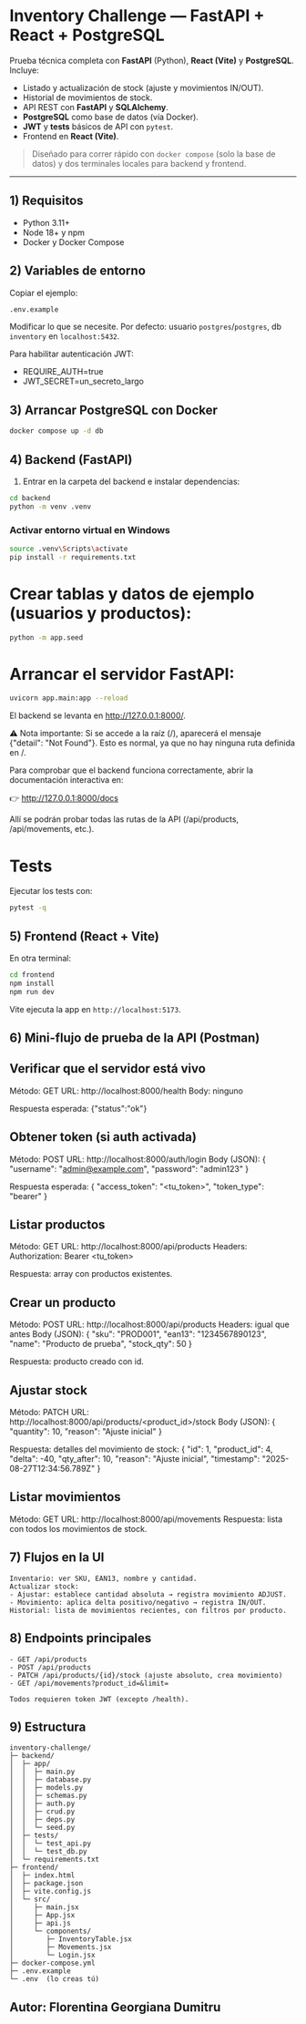 # Inventory Challenge — FastAPI + React + PostgreSQL

Prueba técnica completa con **FastAPI** (Python), **React (Vite)** y **PostgreSQL**. Incluye:
- Listado y actualización de stock (ajuste y movimientos IN/OUT).
- Historial de movimientos de stock.
- API REST con **FastAPI** y **SQLAlchemy**.
- **PostgreSQL** como base de datos (vía Docker).
- **JWT** y **tests** básicos de API con `pytest`.
- Frontend en **React (Vite)**.

> Diseñado para correr rápido con `docker compose` (solo la base de datos) y dos terminales locales para backend y frontend. 

---

## 1) Requisitos
- Python 3.11+
- Node 18+ y npm
- Docker y Docker Compose

## 2) Variables de entorno
Copiar el ejemplo:
```bash
.env.example 
```
Modificar lo que se necesite. Por defecto: usuario `postgres`/`postgres`, db `inventory` en `localhost:5432`.

Para habilitar autenticación JWT:

- REQUIRE_AUTH=true
- JWT_SECRET=un_secreto_largo

## 3) Arrancar PostgreSQL con Docker
```bash
docker compose up -d db
```

## 4) Backend (FastAPI)
1. Entrar en la carpeta del backend e instalar dependencias:

```bash
cd backend
python -m venv .venv
```
### Activar entorno virtual en Windows

```bash
source .venv\Scripts\activate
pip install -r requirements.txt
```

# Crear tablas y datos de ejemplo (usuarios y productos):

```bash
python -m app.seed
```
# Arrancar el servidor FastAPI:

```bash
uvicorn app.main:app --reload
```
El backend se levanta en http://127.0.0.1:8000/.

⚠️ Nota importante:
Si se accede a la raíz (/), aparecerá el mensaje {"detail": "Not Found"}. Esto es normal, ya que no hay ninguna ruta definida en /.

Para comprobar que el backend funciona correctamente, abrir la documentación interactiva en:

👉 http://127.0.0.1:8000/docs

Allí se podrán probar todas las rutas de la API (/api/products, /api/movements, etc.).

# Tests
Ejecutar los tests con:

```bash
pytest -q
```

## 5) Frontend (React + Vite)
En otra terminal:
```bash
cd frontend
npm install
npm run dev
```
Vite ejecuta la app en `http://localhost:5173`.

## 6) Mini-flujo de prueba de la API (Postman)


## Verificar que el servidor está vivo
Método: GET
URL: http://localhost:8000/health
Body: ninguno

Respuesta esperada:
{"status":"ok"}


## Obtener token (si auth activada)
Método: POST
URL: http://localhost:8000/auth/login
Body (JSON):
{
  "username": "admin@example.com",
  "password": "admin123"
}

Respuesta esperada:
{
  "access_token": "<tu_token>",
  "token_type": "bearer"
}


## Listar productos
Método: GET
URL: http://localhost:8000/api/products
Headers:
Authorization: Bearer <tu_token>


Respuesta: array con productos existentes.


## Crear un producto
Método: POST
URL: http://localhost:8000/api/products
Headers: igual que antes
Body (JSON):
{
  "sku": "PROD001",
  "ean13": "1234567890123",
  "name": "Producto de prueba",
  "stock_qty": 50
}

Respuesta: producto creado con id.


## Ajustar stock
Método: PATCH
URL: http://localhost:8000/api/products/<product_id>/stock
Body (JSON):
{
  "quantity": 10,
  "reason": "Ajuste inicial"
}

Respuesta: detalles del movimiento de stock:
{
  "id": 1,
  "product_id": 4,
  "delta": -40,
  "qty_after": 10,
  "reason": "Ajuste inicial",
  "timestamp": "2025-08-27T12:34:56.789Z"
}


## Listar movimientos
Método: GET
URL: http://localhost:8000/api/movements
Respuesta: lista con todos los movimientos de stock.


## 7) Flujos en la UI
```
Inventario: ver SKU, EAN13, nombre y cantidad.
Actualizar stock:
- Ajustar: establece cantidad absoluta → registra movimiento ADJUST.
- Movimiento: aplica delta positivo/negativo → registra IN/OUT.
Historial: lista de movimientos recientes, con filtros por producto.

```
## 8) Endpoints principales 
```
- GET /api/products
- POST /api/products
- PATCH /api/products/{id}/stock (ajuste absoluto, crea movimiento)
- GET /api/movements?product_id=&limit=

Todos requieren token JWT (excepto /health).

```

## 9) Estructura
```
inventory-challenge/
├─ backend/
│  ├─ app/
│  │  ├─ main.py
│  │  ├─ database.py
│  │  ├─ models.py
│  │  ├─ schemas.py
│  │  ├─ auth.py
│  │  ├─ crud.py
│  │  ├─ deps.py
│  │  └─ seed.py
│  ├─ tests/
│  │  └─ test_api.py
│  │  └─ test_db.py
│  └─ requirements.txt
├─ frontend/
│  ├─ index.html
│  ├─ package.json
│  ├─ vite.config.js
│  └─ src/
│     ├─ main.jsx
│     ├─ App.jsx
│     ├─ api.js
│     └─ components/
│        ├─ InventoryTable.jsx
│        ├─ Movements.jsx
│        └─ Login.jsx
├─ docker-compose.yml
├─ .env.example
└─ .env  (lo creas tú)
```
## Autor: Florentina Georgiana Dumitru

